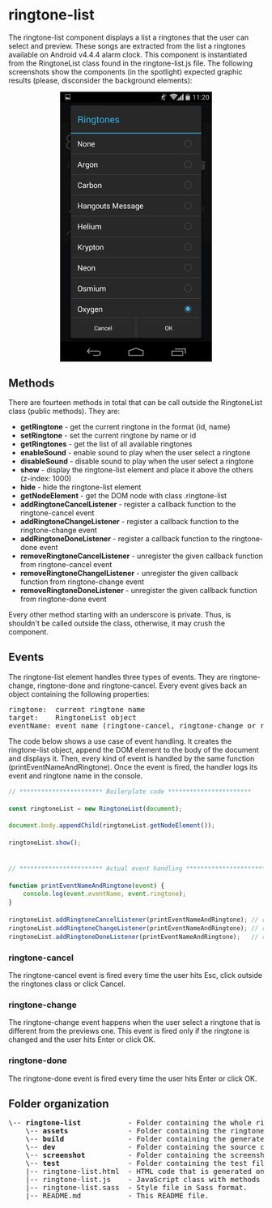# ringtone-list
The ringtone-list component displays a list a ringtones that the user can select and preview. These songs are extracted from the list a ringtones available on Android v4.4.4 alarm clock. This component is instantiated from the RingtoneList class found in the ringtone-list.js file. The following screenshots show the components (in the spotlight) expected graphic results (please, disconsider the background elements):
<div style="display: flex; align-items: center; justify-content: center">
    <img src="./screenshot/ringtone-list-screenshot.png" alt="ringtone list screenshot" width="300px">
</div>

## Methods
There are fourteen methods in total that can be call outside the RingtoneList class (public methods). They are:
* **getRingtone** - get the current ringtone in the format {id, name}
* **setRingtone** - set the current ringtone by name or id
* **getRingtones** - get the list of all available ringtones
* **enableSound** - enable sound to play when the user select a ringtone
* **disableSound** - disable sound to play when the user select a ringtone
* **show** - display the ringtone-list element and place it above the others (z-index: 1000)
* **hide** - hide the ringtone-list element
* **getNodeElement** - get the DOM node with class .ringtone-list
* **addRingtoneCancelListener** - register a callback function to the ringtone-cancel event
* **addRingtoneChangeListener** - register a callback function to the ringtone-change event
* **addRingtoneDoneListener** - register a callback function to the ringtone-done event
* **removeRingtoneCancelListener** - unregister the given callback function from ringtone-cancel event
* **removeRingtoneChangelListener** - unregister the given callback function from ringtone-change event
* **removeRingtoneDoneListener** - unregister the given callback function from ringtone-done event

Every other method starting with an underscore is private. Thus, is shouldn't be called
outside the class, otherwise, it may crush the component.

## Events
The ringtone-list element handles three types of events. They are ringtone-change, ringtone-done and ringtone-cancel.
Every event gives back an object containing the following properties:<br>
<pre>
ringtone:  current ringtone name
target:    RingtoneList object
eventName: event name (ringtone-cancel, ringtone-change or ringtone-done)
</pre>

The code below shows a use case of event handling. It creates the ringtone-list object, append the DOM element to the body of the document and displays it. Then, every kind of event is handled by the same function (printEventNameAndRingtone). Once the event is fired,
the handler logs its event and ringtone name in the console.
```javascript
// *********************** Boilerplate code ***********************

const ringtoneList = new RingtoneList(document);

document.body.appendChild(ringtoneList.getNodeElement());

ringtoneList.show();


// *********************** Actual event handling ***********************

function printEventNameAndRingtone(event) {
    console.log(event.eventName, event.ringtone);
}

ringtoneList.addRingtoneCancelListener(printEventNameAndRingtone); // ringtone-cancel
ringtoneList.addRingtoneChangeListener(printEventNameAndRingtone); // ringtone-change
ringtoneList.addRingtoneDoneListener(printEventNameAndRingtone);   // ringtone-done
```

### ringtone-cancel
The ringtone-cancel event is fired every time the user hits Esc, click outside the
ringtones class or click Cancel.

### ringtone-change
The ringtone-change event happens when the user select a ringtone that is different
from the previews one. This event is fired only if the ringtone is changed and the user
hits Enter or click OK.

### ringtone-done
The ringtone-done event is fired every time the user hits Enter or click OK.

## Folder organization
<pre>
\-- <b>ringtone-list</b>           - Folder containing the whole ringtone-list module.
    \-- <b>assets</b>              - Folder containing the ringtones in ogg audio format.
    \-- <b>build</b>               - Folder containing the generated code to run this component standalone.
    \-- <b>dev</b>                 - Folder containing the source code to run this component standalone.
    \-- <b>screenshot</b>          - Folder containing the screenshots used as a reference to build the GUI.
    \-- <b>test</b>                - Folder containing the test file used to validate the ringtoneList JavaScript class.
    |-- ringtone-list.html  - HTML code that is generated once the component is instantiated.
    |-- ringtone-list.js    - JavaScript class with methods and events.
    |-- ringtone-list.sass  - Style file in Sass format.
    |-- README.md           - This README file.
</pre>